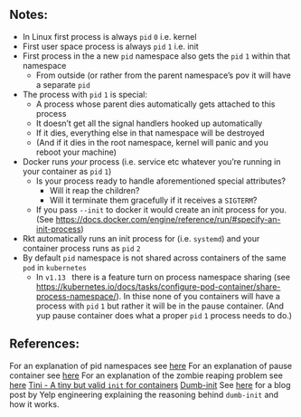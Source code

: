 ## Notes:
* In Linux first process is always `pid` `0`  i.e. kernel
* First user space process is always `pid` `1`  i.e. init
* First process in the a new `pid` namespace also gets the `pid` `1` within that namespace
	* From outside (or rather from the parent namespace’s pov it will have a separate `pid`
* The process with `pid` `1` is special:
	* A process whose parent dies automatically gets attached to this process
	* It doesn’t get all the signal handlers hooked up automatically
	* If it dies, everything else in that namespace will be destroyed
	* (And if it dies in the root namespace, kernel will panic and you reboot your machine)
* Docker runs _your_ process (i.e. service etc whatever you’re running in your container as `pid` `1`)
	* Is your process ready to handle aforementioned special attributes?
		* Will it reap the children?
		* Will it terminate them gracefully if it receives a `SIGTERM`?
	* If you pass `--init` to docker it would create an init process for you. (See https://docs.docker.com/engine/reference/run/#specify-an-init-process)
* Rkt automatically runs an init process for (i.e. `systemd`) and your container process runs as `pid` `2`
* By default `pid` namespace is not shared across containers of the same `pod` in `kubernetes`
	* In `v1.13 ` there is a feature turn on process namespace sharing (see https://kubernetes.io/docs/tasks/configure-pod-container/share-process-namespace/). In thise none of you containers will have a process with `pid` `1` but rather it will be in the pause container. (And yup pause container does what a proper `pid` `1` process needs to do.)
	
## References:
For an explanation of pid namespaces see [here](https://hackernoon.com/the-curious-case-of-pid-namespaces-1ce86b6bc900)
For an explanation of pause container see [here](https://www.ianlewis.org/en/almighty-pause-container)
For an explanation of the zombie reaping problem see [here](https://medium.com/@nagarwal/an-init-system-inside-the-docker-container-3821ee233f4b)
[Tini - A tiny but valid `init` for containers](https://github.com/krallin/tini)
[Dumb-init](https://github.com/Yelp/dumb-init)
See [here](https://engineeringblog.yelp.com/2016/01/dumb-init-an-init-for-docker.html) for a blog post by Yelp engineering explaining the reasoning behind `dumb-init` and how it works. 
